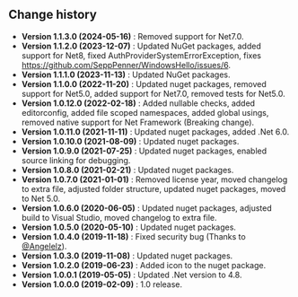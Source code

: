 Change history
--------------

* **Version 1.1.3.0 (2024-05-16)** : Removed support for Net7.0.
* **Version 1.1.2.0 (2023-12-07)** : Updated NuGet packages, added support for Net8, fixed AuthProviderSystemErrorException, fixes https://github.com/SeppPenner/WindowsHello/issues/6.
* **Version 1.1.1.0 (2023-11-13)** : Updated NuGet packages.
* **Version 1.1.0.0 (2022-11-20)** : Updated nuget packages, removed support for Net5.0, added support for Net7.0, removed tests for Net5.0.
* **Version 1.0.12.0 (2022-02-18)** : Added nullable checks, added editorconfig, added file scoped namespaces, added global usings, removed native support for Net Framework (Breaking change).
* **Version 1.0.11.0 (2021-11-11)** : Updated nuget packages, added .Net 6.0.
* **Version 1.0.10.0 (2021-08-09)** : Updated nuget packages.
* **Version 1.0.9.0 (2021-07-25)** : Updated nuget packages, enabled source linking for debugging.
* **Version 1.0.8.0 (2021-02-21)** : Updated nuget packages.
* **Version 1.0.7.0 (2021-01-01)** : Removed license year, moved changelog to extra file, adjusted folder structure, updated nuget packages, moved to Net 5.0.
* **Version 1.0.6.0 (2020-06-05)** : Updated nuget packages, adjusted build to Visual Studio, moved changelog to extra file.
* **Version 1.0.5.0 (2020-05-10)** : Updated nuget packages.
* **Version 1.0.4.0 (2019-11-18)** : Fixed security bug (Thanks to [@Angelelz](https://github.com/Angelelz)).
* **Version 1.0.3.0 (2019-11-08)** : Updated nuget packages.
* **Version 1.0.2.0 (2019-06-23)** : Added icon to the nuget package.
* **Version 1.0.0.1 (2019-05-05)** : Updated .Net version to 4.8.
* **Version 1.0.0.0 (2019-02-09)** : 1.0 release.